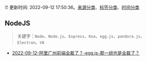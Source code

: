 :alarm_clock: 更新时间: 2022-09-12 17:50:36。[来源分类](../README.md)、[标签分类](../TAGS.md)、[时间分类](../TIMELINE.md)

## NodeJS


> 关键字：`Node`、`Node.js`、`Express`、`Koa`、`egg.js`、`pandora.js`、`Electron`、`V8`



- [2022-09-12-阿里广州前端全裁了？-egg.js-那一组也是全裁了？](https://www.v2ex.com/t/879522) 